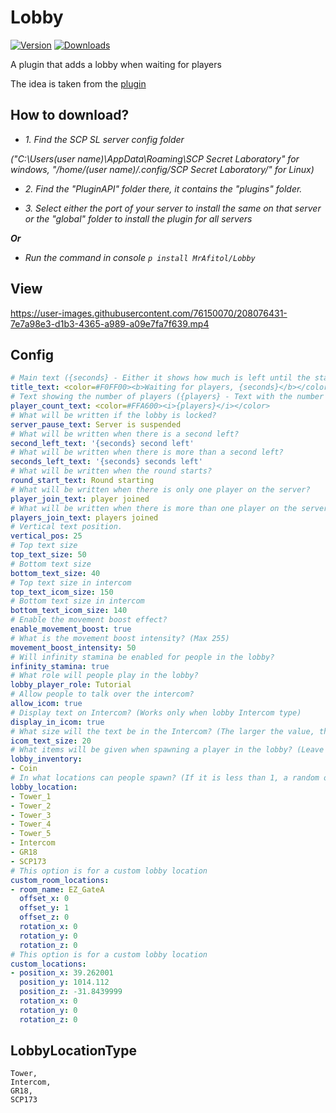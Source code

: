 # Lobby
[![Version](https://img.shields.io/github/v/release/MrAfitol/Lobby?sort=semver&style=flat-square&color=blue&label=Version)](https://github.com/MrAfitol/Lobby/releases)
[![Downloads](https://img.shields.io/github/downloads/MrAfitol/Lobby/total?style=flat-square&color=yellow&label=Downloads)](https://github.com/MrAfitol/Lobby/releases)


A plugin that adds a lobby when waiting for players

The idea is taken from the [plugin](https://github.com/Michal78900/WaitAndChillReborn)
## How to download?
   - *1. Find the SCP SL server config folder*
   
   *("C:\Users\(user name)\AppData\Roaming\SCP Secret Laboratory\" for windows, "/home/(user name)/.config/SCP Secret Laboratory/" for Linux)*
  
   - *2. Find the "PluginAPI" folder there, it contains the "plugins" folder.*
  
   - *3. Select either the port of your server to install the same on that server or the "global" folder to install the plugin for all servers*
  
  ***Or***
  
   - *Run the command in console `p install MrAfitol/Lobby`*
  
## View
https://user-images.githubusercontent.com/76150070/208076431-7e7a98e3-d1b3-4365-a989-a09e7fa7f639.mp4


## Config
```yml
# Main text ({seconds} - Either it shows how much is left until the start, or the server status is "Server is suspended", "Round starting", <rainbow> - Change the next text a rainbow color, </rainbow> - Close a rainbow color tag)
title_text: <color=#F0FF00><b>Waiting for players, {seconds}</b></color>
# Text showing the number of players ({players} - Text with the number of players, <rainbow> - Change the next text a rainbow color, </rainbow> - Close a rainbow color tag)
player_count_text: <color=#FFA600><i>{players}</i></color>
# What will be written if the lobby is locked?
server_pause_text: Server is suspended
# What will be written when there is a second left?
second_left_text: '{seconds} second left'
# What will be written when there is more than a second left?
seconds_left_text: '{seconds} seconds left'
# What will be written when the round starts?
round_start_text: Round starting
# What will be written when there is only one player on the server?
player_join_text: player joined
# What will be written when there is more than one player on the server?
players_join_text: players joined
# Vertical text position.
vertical_pos: 25
# Top text size
top_text_size: 50
# Bottom text size
bottom_text_size: 40
# Top text size in intercom
top_text_icom_size: 150
# Bottom text size in intercom
bottom_text_icom_size: 140
# Enable the movement boost effect?
enable_movement_boost: true
# What is the movement boost intensity? (Max 255)
movement_boost_intensity: 50
# Will infinity stamina be enabled for people in the lobby?
infinity_stamina: true
# What role will people play in the lobby?
lobby_player_role: Tutorial
# Allow people to talk over the intercom?
allow_icom: true
# Display text on Intercom? (Works only when lobby Intercom type)
display_in_icom: true
# What size will the text be in the Intercom? (The larger the value, the smaller it will be)
icom_text_size: 20
# What items will be given when spawning a player in the lobby? (Leave blank to keep inventory empty)
lobby_inventory:
- Coin
# In what locations can people spawn? (If it is less than 1, a random one will be selected)
lobby_location:
- Tower_1
- Tower_2
- Tower_3
- Tower_4
- Tower_5
- Intercom
- GR18
- SCP173
# This option is for a custom lobby location
custom_room_locations:
- room_name: EZ_GateA
  offset_x: 0
  offset_y: 1
  offset_z: 0
  rotation_x: 0
  rotation_y: 0
  rotation_z: 0
# This option is for a custom lobby location
custom_locations:
- position_x: 39.262001
  position_y: 1014.112
  position_z: -31.8439999
  rotation_x: 0
  rotation_y: 0
  rotation_z: 0
```

## LobbyLocationType
```
Tower,
Intercom,
GR18,
SCP173
```